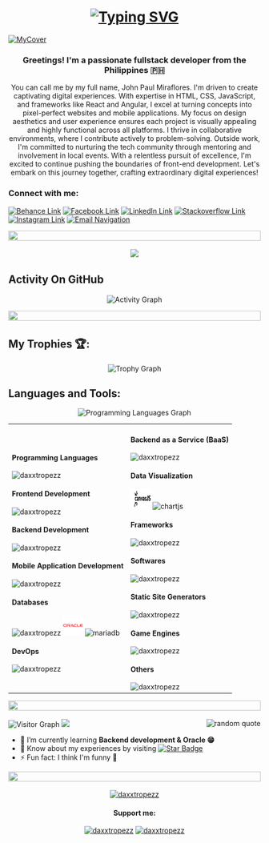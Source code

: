 <!-- MAIN SECTION -->
<h1 align="center">
    <a href="https://daxxtropezz.github.io">
        <img src="https://readme-typing-svg.herokuapp.com?font=Old%20English%20Text%20MT&weight=500&size=23&pause=1000&color=2067EDFF&background=FFFFFF00&center=true&random=true&width=500&height=70&lines=Hallo,+I'm+Daxxtropezz+%F0%9F%98%8E;I'm+a+Developer+%F0%9F%91%A8%F0%9F%8F%BB%E2%80%8D%F0%9F%92%BB;%F0%9F%90%B1%E2%80%8D%F0%9F%9A%80+Welcome+to+my+Github+Profile+%F0%9F%90%B1%E2%80%8D%F0%9F%9A%80;You+can+call+me+Hale%2FPaul%2FJP+%F0%9F%A4%97" alt="Typing SVG" />
    </a>
</h1>
<!-- <details align="center">
    <summary>My Forever Follower</summary>
    <p>  
        <a href="https://www.facebook.com/rayhernandez17"><img src="https://github.com/user-attachments/assets/273c94bf-afc5-4716-8bc1-3b384915f7cc" alt="Jealous-Person" /></a>
    </p>
</details> -->
<!-- Shiro no Kitsune -->
<!-- <img src="https://raw.githubusercontent.com/innng/innng/master/assets/kyubey.gif" height="40" /> -->
<!-- Spotify -->
<!-- <p align="center"> -->
<!-- <img src="https://spotify-recently-played-readme.vercel.app/api?user=r4fxmiqztrsfk4nguvlzjxr57&count=4" /> -->
<!-- </p> -->

<!-- Profile Cover -->
[![MyCover](https://github.com/user-attachments/assets/d667201b-36d0-4ba0-81db-c6895526fa42)](https://daxxtropezz.github.io)

<!--[![MasterHead](https://mir-s3-cdn-cf.behance.net/project_modules/max_1200/bbefa799786133.5efa9bf3d1b49.gif)](https://daxxtropezz.github.io) -->
<!-- [![MasterHead](https://github.com/user-attachments/assets/7e1d9a74-2178-4472-bc51-1732f6a42d4d)](https://daxxtropezz.github.io) -->
<!--  <img align="left" src="https://github.com/user-attachments/assets/7c8c6918-5cdc-4eaf-b3c7-f3b535d65be2" width="21%"> -->
<!--<img align="right" src="https://github.com/user-attachments/assets/7c8c6918-5cdc-4eaf-b3c7-f3b535d65be2" width="21%" > -->
<!-- CHERRY BLOSSOMS -->
<!-- <img align="left" src="https://user-images.githubusercontent.com/65187002/144930161-2f783401-8d27-4fdf-a2f7-cc0ba32f1f1f.gif" width="21%" style="display:inline;">
<img align="right" src="https://user-images.githubusercontent.com/65187002/144930161-2f783401-8d27-4fdf-a2f7-cc0ba32f1f1f.gif" width="21%" style="display:inline;"> -->

<h3 align="center">Greetings! I'm a passionate fullstack developer from the Philippines 🇵🇭</h3>
<p align="center">You can call me by my full name, John Paul Miraflores. I'm driven to create captivating digital experiences. With expertise in HTML, CSS, JavaScript, and frameworks like React and Angular, I excel at turning concepts into pixel-perfect websites and mobile applications. My focus on design aesthetics and user experience ensures each project is visually appealing and highly functional across all platforms. I thrive in collaborative environments, where I contribute actively to problem-solving. Outside work, I'm committed to nurturing the tech community through mentoring and involvement in local events. With a relentless pursuit of excellence, I'm excited to continue pushing the boundaries of front-end development. Let's embark on this journey together, crafting extraordinary digital experiences!</p>
<h3 align="left">Connect with me:</h3>
<p align="left">
    <a href="https://www.behance.net/daxxtropezz"><img src="https://raw.githubusercontent.com/rahuldkjain/github-profile-readme-generator/master/src/images/icons/Social/behance.svg" alt="Behance Link" height="50" width="50" /></a>
    <a href="https://fb.com/daxxtropezz"><img src="https://raw.githubusercontent.com/rahuldkjain/github-profile-readme-generator/master/src/images/icons/Social/facebook.svg" alt="Facebook Link" height="50" width="50" /></a>
    <a href="https://linkedin.com/in/daxxtropezz"><img src="https://skillicons.dev/icons?i=linkedin" alt="LinkedIn Link" /></a>
    <a href="https://stackoverflow.com/users/21004406"><img src="https://skillicons.dev/icons?i=stackoverflow" alt="Stackoverflow Link" /></a>
    <a href="https://instagram.com/daxxtropezz"><img src="https://skillicons.dev/icons?i=instagram" alt="Instagram Link" /></a>
    <a href="mailto:miraflores.john@gmail.com"><img src="https://skillicons.dev/icons?i=gmail" alt="Email Navigation" /></a>
</p>
<img src="https://i.imgur.com/dBaSKWF.gif" height="20" width="100%"> <!-- separator -->
<!-- Contribution Graph -->
<p align="center">
    <a href="https://daxxtropezz.github.io"><img src="https://github-readme-activity-graph.vercel.app/graph?username=daxxtropezz&bg_color=0D1117&color=a8cbff&line=2650C0&point=ffffff&area=true&hide_border=true&theme=dracula"/></a>
    <!-- 26-08-24-->
</p>

## Activity On GitHub
<p align="center">
    <!-- Activities -->
   <!--<img align="center" src="https://github-contributor-stats.vercel.app/api?username=daxxtropezz&limit=5&theme=dracula&combine_all_yearly_contributions=truedracula" alt="daxxtropezz" /> -->
  <img id="streak" align="center" src="https://github-readme-streak-stats.herokuapp.com/?user=daxxtropezz&theme=github-dark-blue&mode=daily&exclude_days=Sun%2CSat" alt="Activity Graph" />
</p>
<img src="https://i.imgur.com/dBaSKWF.gif" height="20" width="100%"> <!-- separator -->

## My Trophies 🏆: 
<p align="center">
<img align="center" src="https://github-profile-trophy.vercel.app/?username=daxxtropezz&theme=algolia&row=2&column=3&no-frame=true" alt="Trophy Graph" />  
</p>

## Languages and Tools:
<p align="center">
    <!-- Most Languages Used -->
    <img src="https://github-readme-stats.vercel.app/api/top-langs?username=daxxtropezz&show_icons=true&theme=algolia&locale=en&layout=compact" alt="Programming Languages Graph" /> 
    <table width="100%" align="center">
    <tr>
        <td>
            <h4>Programming Languages</h4><img src="https://skillicons.dev/icons?i=java,js,php,cpp,python,ts,cs&perline=5" alt="daxxtropezz" />
            <!-- pug, babel --><h4>Frontend Development</h4><img src="https://skillicons.dev/icons?i=bootstrap,css,html,sass,tailwind,materialui&perline=5" alt="daxxtropezz" />
            <!-- graphql --><h4>Backend Development</h4><img src="https://skillicons.dev/icons?i=nodejs,spring,express,nginx,nestjs&perline=5" alt="daxxtropezz" />
            <h4>Mobile Application Development</h4><img src="https://skillicons.dev/icons?i=androidstudio,flutter,dart" alt="daxxtropezz" />
            <h4>Databases</h4>
            <div>
                <img src="https://skillicons.dev/icons?i=mongodb,mysql" alt="daxxtropezz" />
                <img src="https://raw.githubusercontent.com/devicons/devicon/master/icons/oracle/oracle-original.svg" alt="oracle" width="40" height="40" />
                <img src="https://www.vectorlogo.zone/logos/mariadb/mariadb-icon.svg" alt="mariadb" width="40" height="40" />
            </div>
            <h4>DevOps</h4><img src="https://skillicons.dev/icons?i=aws,docker,gcp" alt="daxxtropezz" />        
        </td>
        <td>
            <h4>Backend as a Service (BaaS)</h4><img src="https://skillicons.dev/icons?i=firebase" alt="daxxtropezz" />
            <h4>Data Visualization</h4>
                <div>
                    <img src="https://raw.githubusercontent.com/Hardik0307/Hardik0307/master/assets/canvasjs-charts.svg" alt="canvasjs" width="40" height="40" />
                    <img src="https://www.chartjs.org/media/logo-title.svg" alt="chartjs" width="40" height="40" />    
                </div>
            <h4>Frameworks</h4><img src="https://skillicons.dev/icons?i=react,laravel,dotnet,angular,vue" alt="daxxtropezz" />
            <h4>Softwares</h4><img src="https://skillicons.dev/icons?i=ai,ps,figma,blender,postman,sketchup,notion&perline=5" alt="daxxtropezz" />
            <h4>Static Site Generators</h4><img src="https://skillicons.dev/icons?i=nextjs" alt="daxxtropezz" />
            <h4>Game Engines</h4><img src="https://skillicons.dev/icons?i=unity" alt="daxxtropezz" />
            <h4>Others</h4><img src="https://skillicons.dev/icons?i=linux,git,anaconda,bitbucket,eclipse,sublime,vscode,visualstudio,ubuntu,kali,redhat,wordpress,codepen,md&perline=5" alt="daxxtropezz" />
        </td>
    </tr>
    </table>
</p>
<img src="https://i.imgur.com/dBaSKWF.gif" height="20" width="100%"> <!-- separator -->

<!-- COL -->
<div align="center">
    <div align="right">
        <img align="right" alt="random quote" src="https://quotes-github-readme.vercel.app/api?type=horizontal&theme=algolia&border=true&quote=Programming%20isn't%20about%20what%20you%20know;%20it's%20about%20what%20you%20can%20figure%20out.&author=Chris%20Pine">
         <!--<img align="right" alt="random quote" src="https://quotes-github-readme.vercel.app/api?type=horizontal&theme=dracula&border=true&quote=It's%20funny%20how%20sometimes%20the%20people%20you'd%20take%20a%20bullet%20for,%20are%20the%20ones%20behind%20the%20trigger"> 26-08-24-->
    </div>
    
<div align="left">
    <p align="left">
        <img src="https://komarev.com/ghpvc/?username=daxxtropezz&label=Visitors&color=7a0eb4&style=flat-square&base=23000&abbreviated=true" alt="Visitor Graph">
        <!--<img src="https://cdn.rawgit.com/sindresorhus/awesome/d7305f38d29fed78fa85652e3a63e154dd8e8829/media/badge.svg" alt="Awesome Badge"> -->
        <a href="mailto:miraflores.john@gmail.com"> <img src="https://img.shields.io/badge/Let's%20Reach%20Out-3a3a47?logo=gmail&logoColor=blue" /> </a>
    </p>
            
- 🌱 I’m currently learning **Backend development & Oracle 😁**<br> 
- 📄 Know about my experiences by visiting <a href="https://daxxtropezz.github.io"> <img src="https://img.shields.io/static/v1?label=%F0%9F%AB%90&message=My%20Portfolio&style=style=flat&color=0f468a" alt="Star Badge">  </a>
- ⚡ Fun fact: I think I'm funny 🤪<br> 
</div>
</div>
<img src="https://i.imgur.com/dBaSKWF.gif" height="20" width="100%"> <!-- separator -->
<!-- COL -->

<!-- Footer -->  
<p align="center">
    <a href="https://daxxtropezz.github.io"><img src="https://github.com/images/modules/search/light.png" alt="daxxtropezz" width="40%" /></a>
    <br>
    <h4 align="center">
        Support me:
    </h4>
</p>
<div align="center">
    <a href="https://ko-fi.com/daxxtropezz"><img height='64' style='border:0px;height:64px;' src='https://storage.ko-fi.com/cdn/kofi5.png?v=3' border='0' alt='daxxtropezz' /></a>
    <a href="https://www.buymeacoffee.com/daxxtropezz"><img height='64' style='border:0px;height:64px;' src='https://cdn.buymeacoffee.com/buttons/v2/default-blue.png' border='0' alt='daxxtropezz' /></a> 
</div>

<!--[![Python](https://img.shields.io/badge/Python-14181c?style=for-the-badge&logo=python&logoColor=blue)](https://www.python.org)-->
<!--<p align="left"> <a href="https://developer.android.com"  rel="noreferrer"> <img src="https://raw.githubusercontent.com/devicons/devicon/master/icons/android/android-original-wordmark.svg" alt="android" width="40" height="40"/> </a> <a href="https://angular.io"  rel="noreferrer"> <img src="https://angular.io/assets/images/logos/angular/angular.svg" alt="angular" width="40" height="40"/> </a> <a href="https://angular.io"  rel="noreferrer"> <img src="https://raw.githubusercontent.com/devicons/devicon/master/icons/angularjs/angularjs-original-wordmark.svg" alt="angularjs" width="40" height="40"/> </a> <a href="https://cordova.apache.org/"  rel="noreferrer"> <img src="https://www.vectorlogo.zone/logos/apache_cordova/apache_cordova-icon.svg" alt="apachecordova" width="40" height="40"/> </a> <a href="https://www.arduino.cc/"  rel="noreferrer"> <img src="https://cdn.worldvectorlogo.com/logos/arduino-1.svg" alt="arduino" width="40" height="40"/> </a> <a href="https://aws.amazon.com"  rel="noreferrer"> <img src="https://raw.githubusercontent.com/devicons/devicon/master/icons/amazonwebservices/amazonwebservices-original-wordmark.svg" alt="aws" width="40" height="40"/> </a> <a href="https://azure.microsoft.com/en-in/"  rel="noreferrer"> <img src="https://www.vectorlogo.zone/logos/microsoft_azure/microsoft_azure-icon.svg" alt="azure" width="40" height="40"/> </a> <a href="https://babeljs.io/"  rel="noreferrer"> <img src="https://www.vectorlogo.zone/logos/babeljs/babeljs-icon.svg" alt="babel" width="40" height="40"/> </a> <a href="https://www.gnu.org/software/bash/"  rel="noreferrer"> <img src="https://www.vectorlogo.zone/logos/gnu_bash/gnu_bash-icon.svg" alt="bash" width="40" height="40"/> </a> <a href="https://www.blender.org/"  rel="noreferrer"> <img src="https://download.blender.org/branding/community/blender_community_badge_white.svg" alt="blender" width="40" height="40"/> </a> <a href="https://www.cprogramming.com/"  rel="noreferrer"> <img src="https://raw.githubusercontent.com/devicons/devicon/master/icons/c/c-original.svg" alt="c" width="40" height="40"/> </a> <a href="https://canvasjs.com"  rel="noreferrer"> <img src="https://raw.githubusercontent.com/Hardik0307/Hardik0307/master/assets/canvasjs-charts.svg" alt="canvasjs" width="40" height="40"/> </a> <a href="https://cassandra.apache.org/"  rel="noreferrer"> <img src="https://www.vectorlogo.zone/logos/apache_cassandra/apache_cassandra-icon.svg" alt="cassandra" width="40" height="40"/> </a> <a href="https://www.chartjs.org"  rel="noreferrer"> <img src="https://www.chartjs.org/media/logo-title.svg" alt="chartjs" width="40" height="40"/> </a> <a href="https://www.cockroachlabs.com/product/cockroachdb/"  rel="noreferrer"> <img src="https://cdn.worldvectorlogo.com/logos/cockroachdb.svg" alt="cockroachdb" width="40" height="40"/> </a> <a href="https://www.w3schools.com/cpp/"  rel="noreferrer"> <img src="https://raw.githubusercontent.com/devicons/devicon/master/icons/cplusplus/cplusplus-original.svg" alt="cplusplus" width="40" height="40"/> </a> <a href="https://www.w3schools.com/cs/"  rel="noreferrer"> <img src="https://raw.githubusercontent.com/devicons/devicon/master/icons/csharp/csharp-original.svg" alt="csharp" width="40" height="40"/> </a> <a href="https://www.w3schools.com/css/"  rel="noreferrer"> <img src="https://raw.githubusercontent.com/devicons/devicon/master/icons/css3/css3-original-wordmark.svg" alt="css3" width="40" height="40"/> </a> <a href="https://dart.dev"  rel="noreferrer"> <img src="https://www.vectorlogo.zone/logos/dartlang/dartlang-icon.svg" alt="dart" width="40" height="40"/> </a> <a href="https://www.djangoproject.com/"  rel="noreferrer"> <img src="https://cdn.worldvectorlogo.com/logos/django.svg" alt="django" width="40" height="40"/> </a> <a href="https://www.docker.com/"  rel="noreferrer"> <img src="https://raw.githubusercontent.com/devicons/devicon/master/icons/docker/docker-original-wordmark.svg" alt="docker" width="40" height="40"/> </a> <a href="https://dotnet.microsoft.com/"  rel="noreferrer"> <img src="https://raw.githubusercontent.com/devicons/devicon/master/icons/dot-net/dot-net-original-wordmark.svg" alt="dotnet" width="40" height="40"/> </a> <a href="https://www.erlang.org/"  rel="noreferrer"> <img src="https://www.vectorlogo.zone/logos/erlang/erlang-official.svg" alt="erlang" width="40" height="40"/> </a> <a href="https://expressjs.com"  rel="noreferrer"> <img src="https://raw.githubusercontent.com/devicons/devicon/master/icons/express/express-original-wordmark.svg" alt="express" width="40" height="40"/> </a> <a href="https://www.figma.com/"  rel="noreferrer"> <img src="https://www.vectorlogo.zone/logos/figma/figma-icon.svg" alt="figma" width="40" height="40"/> </a> <a href="https://firebase.google.com/"  rel="noreferrer"> <img src="https://www.vectorlogo.zone/logos/firebase/firebase-icon.svg" alt="firebase" width="40" height="40"/> </a> <a href="https://flutter.dev"  rel="noreferrer"> <img src="https://www.vectorlogo.zone/logos/flutterio/flutterio-icon.svg" alt="flutter" width="40" height="40"/> </a> <a href="https://cloud.google.com"  rel="noreferrer"> <img src="https://www.vectorlogo.zone/logos/google_cloud/google_cloud-icon.svg" alt="gcp" width="40" height="40"/> </a> <a href="https://git-scm.com/"  rel="noreferrer"> <img src="https://www.vectorlogo.zone/logos/git-scm/git-scm-icon.svg" alt="git" width="40" height="40"/> </a> <a href="https://graphql.org"  rel="noreferrer"> <img src="https://www.vectorlogo.zone/logos/graphql/graphql-icon.svg" alt="graphql" width="40" height="40"/> </a> <a href="https://www.w3.org/html/"  rel="noreferrer"> <img src="https://raw.githubusercontent.com/devicons/devicon/master/icons/html5/html5-original-wordmark.svg" alt="html5" width="40" height="40"/> </a> <a href="https://www.adobe.com/in/products/illustrator.html"  rel="noreferrer"> <img src="https://www.vectorlogo.zone/logos/adobe_illustrator/adobe_illustrator-icon.svg" alt="illustrator" width="40" height="40"/> </a> <a href="https://www.java.com"  rel="noreferrer"> <img src="https://raw.githubusercontent.com/devicons/devicon/master/icons/java/java-original.svg" alt="java" width="40" height="40"/> </a> <a href="https://developer.mozilla.org/en-US/docs/Web/JavaScript"  rel="noreferrer"> <img src="https://raw.githubusercontent.com/devicons/devicon/master/icons/javascript/javascript-original.svg" alt="javascript" width="40" height="40"/> </a> <a href="https://laravel.com/"  rel="noreferrer"> <img src="https://raw.githubusercontent.com/devicons/devicon/master/icons/laravel/laravel-plain-wordmark.svg" alt="laravel" width="40" height="40"/> </a> <a href="https://www.linux.org/"  rel="noreferrer"> <img src="https://raw.githubusercontent.com/devicons/devicon/master/icons/linux/linux-original.svg" alt="linux" width="40" height="40"/> </a> <a href="https://mariadb.org/"  rel="noreferrer"> <img src="https://www.vectorlogo.zone/logos/mariadb/mariadb-icon.svg" alt="mariadb" width="40" height="40"/> </a> <a href="https://www.mongodb.com/"  rel="noreferrer"> <img src="https://raw.githubusercontent.com/devicons/devicon/master/icons/mongodb/mongodb-original-wordmark.svg" alt="mongodb" width="40" height="40"/> </a> <a href="https://www.mysql.com/"  rel="noreferrer"> <img src="https://raw.githubusercontent.com/devicons/devicon/master/icons/mysql/mysql-original-wordmark.svg" alt="mysql" width="40" height="40"/> </a> <a href="https://nestjs.com/"  rel="noreferrer"> <img src="https://raw.githubusercontent.com/devicons/devicon/master/icons/nestjs/nestjs-plain.svg" alt="nestjs" width="40" height="40"/> </a> <a href="https://nextjs.org/"  rel="noreferrer"> <img src="https://cdn.worldvectorlogo.com/logos/nextjs-2.svg" alt="nextjs" width="40" height="40"/> </a> <a href="https://www.nginx.com"  rel="noreferrer"> <img src="https://raw.githubusercontent.com/devicons/devicon/master/icons/nginx/nginx-original.svg" alt="nginx" width="40" height="40"/> </a> <a href="https://nim-lang.org/"  rel="noreferrer"> <img src="https://www.vectorlogo.zone/logos/nim-lang/nim-lang-icon.svg" alt="nim" width="40" height="40"/> </a> <a href="https://nodejs.org"  rel="noreferrer"> <img src="https://raw.githubusercontent.com/devicons/devicon/master/icons/nodejs/nodejs-original-wordmark.svg" alt="nodejs" width="40" height="40"/> </a> <a href="https://www.oracle.com/"  rel="noreferrer"> <img src="https://raw.githubusercontent.com/devicons/devicon/master/icons/oracle/oracle-original.svg" alt="oracle" width="40" height="40"/> </a> <a href="https://www.photoshop.com/en"  rel="noreferrer"> <img src="https://raw.githubusercontent.com/devicons/devicon/master/icons/photoshop/photoshop-line.svg" alt="photoshop" width="40" height="40"/> </a> <a href="https://www.php.net"  rel="noreferrer"> <img src="https://raw.githubusercontent.com/devicons/devicon/master/icons/php/php-original.svg" alt="php" width="40" height="40"/> </a> <a href="https://www.postgresql.org"  rel="noreferrer"> <img src="https://raw.githubusercontent.com/devicons/devicon/master/icons/postgresql/postgresql-original-wordmark.svg" alt="postgresql" width="40" height="40"/> </a> <a href="https://postman.com"  rel="noreferrer"> <img src="https://www.vectorlogo.zone/logos/getpostman/getpostman-icon.svg" alt="postman" width="40" height="40"/> </a> <a href="https://pugjs.org"  rel="noreferrer"> <img src="https://cdn.worldvectorlogo.com/logos/pug.svg" alt="pug" width="40" height="40"/> </a> <a href="https://www.python.org"  rel="noreferrer"> <img src="https://raw.githubusercontent.com/devicons/devicon/master/icons/python/python-original.svg" alt="python" width="40" height="40"/> </a> <a href="https://reactjs.org/"  rel="noreferrer"> <img src="https://raw.githubusercontent.com/devicons/devicon/master/icons/react/react-original-wordmark.svg" alt="react" width="40" height="40"/> </a> <a href="https://reactnative.dev/"  rel="noreferrer"> <img src="https://reactnative.dev/img/header_logo.svg" alt="reactnative" width="40" height="40"/> </a> <a href="https://www.ruby-lang.org/en/"  rel="noreferrer"> <img src="https://raw.githubusercontent.com/devicons/devicon/master/icons/ruby/ruby-original.svg" alt="ruby" width="40" height="40"/> </a> <a href="https://sass-lang.com"  rel="noreferrer"> <img src="https://raw.githubusercontent.com/devicons/devicon/master/icons/sass/sass-original.svg" alt="sass" width="40" height="40"/> </a> <a href="https://scully.io/"  rel="noreferrer"> <img src="https://raw.githubusercontent.com/scullyio/scully/main/assets/logos/SVG/scullyio-icon.svg" alt="scully" width="40" height="40"/> </a> <a href="https://www.sqlite.org/"  rel="noreferrer"> <img src="https://www.vectorlogo.zone/logos/sqlite/sqlite-icon.svg" alt="sqlite" width="40" height="40"/> </a> <a href="https://developer.apple.com/swift/"  rel="noreferrer"> <img src="https://raw.githubusercontent.com/devicons/devicon/master/icons/swift/swift-original.svg" alt="swift" width="40" height="40"/> </a> <a href="https://tailwindcss.com/"  rel="noreferrer"> <img src="https://www.vectorlogo.zone/logos/tailwindcss/tailwindcss-icon.svg" alt="tailwind" width="40" height="40"/> </a> <a href="https://www.typescriptlang.org/"  rel="noreferrer"> <img src="https://raw.githubusercontent.com/devicons/devicon/master/icons/typescript/typescript-original.svg" alt="typescript" width="40" height="40"/> </a> <a href="https://unity.com/"  rel="noreferrer"> <img src="https://www.vectorlogo.zone/logos/unity3d/unity3d-icon.svg" alt="unity" width="40" height="40"/> </a> <a href="https://unrealengine.com/"  rel="noreferrer"> <img src="https://raw.githubusercontent.com/kenangundogan/fontisto/036b7eca71aab1bef8e6a0518f7329f13ed62f6b/icons/svg/brand/unreal-engine.svg" alt="unreal" width="40" height="40"/> </a> <a href="https://vuejs.org/"  rel="noreferrer"> <img src="https://raw.githubusercontent.com/devicons/devicon/master/icons/vuejs/vuejs-original-wordmark.svg" alt="vuejs" width="40" height="40"/> </a> </p>-->

<!--[![My Badge](https://img.shields.io/badge/Status-Active-brightgreen)](https://example.com)-->
